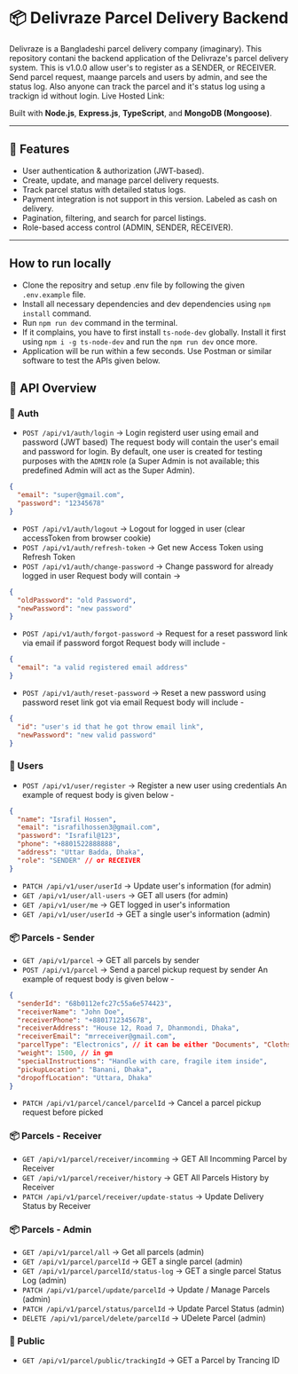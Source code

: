 # 📦 Delivraze Parcel Delivery Backend

Delivraze is a Bangladeshi parcel delivery company (imaginary). This repository contani the backend application of the Delivraze's parcel delivery system. This is v1.0.0 allow user's to register as a SENDER, or RECEIVER. Send parcel request, maange parcels and users by admin, and see the status log. Also anyone can track the parcel and it's status log using a trackign id without login. Live Hosted Link:

Built with **Node.js**, **Express.js**, **TypeScript**, and **MongoDB (Mongoose)**.

---

## 🚀 Features

- User authentication & authorization (JWT-based).
- Create, update, and manage parcel delivery requests.
- Track parcel status with detailed status logs.
- Payment integration is not support in this version. Labeled as cash on delivery.
- Pagination, filtering, and search for parcel listings.
- Role-based access control (ADMIN, SENDER, RECEIVER).

---

## How to run locally

- Clone the repositry and setup .env file by following the given `.env.example` file.
- Install all necessary dependencies and dev dependencies using `npm install` command.
- Run `npm run dev` command in the terminal.
- If it complains, you have to first install `ts-node-dev` globally. Install it first using `npm i -g ts-node-dev` and run the `npm run dev` once more.
- Application will be run within a few seconds. Use Postman or similar software to test the APIs given below.

## 📑 API Overview

### 🔐 Auth

- `POST /api/v1/auth/login` → Login registerd user using email and password (JWT based)
  The request body will contain the user's email and password for login. By default, one user is created for testing purposes with the `ADMIN` role (a Super Admin is not available; this predefined Admin will act as the Super Admin).

```json
{
  "email": "super@gmail.com",
  "password": "12345678"
}
```

- `POST /api/v1/auth/logout` → Logout for logged in user (clear accessToken from browser cookie)
- `POST /api/v1/auth/refresh-token` → Get new Access Token using Refresh Token
- `POST /api/v1/auth/change-password` → Change password for already logged in user
  Request body will contain ->

```json
{
  "oldPassword": "old Password",
  "newPassword": "new password"
}
```

- `POST /api/v1/auth/forgot-password` → Request for a reset password link via email if password forgot
  Request body will include -

```json
{
  "email": "a valid registered email address"
}
```

- `POST /api/v1/auth/reset-password` → Reset a new password using password reset link got via email
  Request body will include -

```json
{
  "id": "user's id that he got throw email link",
  "newPassword": "new valid password"
}
```

### 👤 Users

- `POST /api/v1/user/register` → Register a new user using credentials
  An example of request body is given below -

```json
{
  "name": "Israfil Hossen",
  "email": "israfilhossen3@gmail.com",
  "password": "Israfil@123",
  "phone": "+8801522888888",
  "address": "Uttar Badda, Dhaka",
  "role": "SENDER" // or RECEIVER
}
```

- `PATCH /api/v1/user/userId` → Update user's information (for admin)
- `GET /api/v1/user/all-users` → GET all users (for admin)
- `GET /api/v1/user/me` → GET logged in user's information
- `GET /api/v1/user/userId` → GET a single user's information (admin)

### 📦 Parcels - Sender

- `GET /api/v1/parcel` → GET all parcels by sender
- `POST /api/v1/parcel` → Send a parcel pickup request by sender
  An example of request body is given below -

```json
{
  "senderId": "68b0112efc27c55a6e574423",
  "receiverName": "John Doe",
  "receiverPhone": "+8801712345678",
  "receiverAddress": "House 12, Road 7, Dhanmondi, Dhaka",
  "receiverEmail": "mrreceiver@gmail.com",
  "parcelType": "Electronics", // it can be either "Documents", "Cloths", "Books", "Cosmetics", "Toys","Electronics",
  "weight": 1500, // in gm
  "specialInstructions": "Handle with care, fragile item inside",
  "pickupLocation": "Banani, Dhaka",
  "dropoffLocation": "Uttara, Dhaka"
}
```

- `PATCH /api/v1/parcel/cancel/parcelId` → Cancel a parcel pickup request before picked

### 📦 Parcels - Receiver

- `GET /api/v1/parcel/receiver/incomming` → GET All Incomming Parcel by Receiver
- `GET /api/v1/parcel/receiver/history` → GET All Parcels History by Receiver
- `PATCH /api/v1/parcel/receiver/update-status` → Update Delivery Status by Receiver

### 📦 Parcels - Admin

- `GET /api/v1/parcel/all` → Get all parcels (admin)
- `GET /api/v1/parcel/parcelId` → GET a single parcel (admin)
- `GET /api/v1/parcel/parcelId/status-log` → GET a single parcel Status Log (admin)
- `PATCH /api/v1/parcel/update/parcelId` → Update / Manage Parcels (admin)
- `PATCH /api/v1/parcel/status/parcelId` → Update Parcel Status (admin)
- `DELETE /api/v1/parcel/delete/parcelId` → UDelete Parcel (admin)

### 👥 Public

- `GET /api/v1/parcel/public/trackingId` → GET a Parcel by Trancing ID
